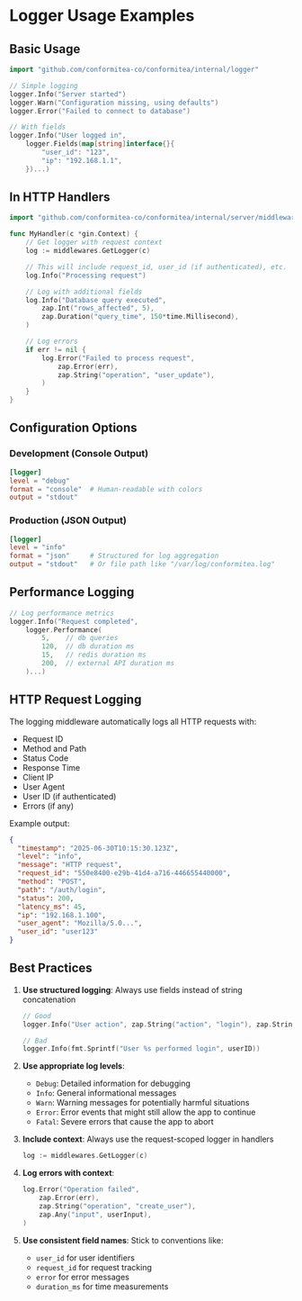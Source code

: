 # Logger Usage Examples

## Basic Usage

```go
import "github.com/conformitea-co/conformitea/internal/logger"

// Simple logging
logger.Info("Server started")
logger.Warn("Configuration missing, using defaults")
logger.Error("Failed to connect to database")

// With fields
logger.Info("User logged in",
    logger.Fields(map[string]interface{}{
        "user_id": "123",
        "ip": "192.168.1.1",
    })...)
```

## In HTTP Handlers

```go
import "github.com/conformitea-co/conformitea/internal/server/middlewares"

func MyHandler(c *gin.Context) {
    // Get logger with request context
    log := middlewares.GetLogger(c)

    // This will include request_id, user_id (if authenticated), etc.
    log.Info("Processing request")

    // Log with additional fields
    log.Info("Database query executed",
        zap.Int("rows_affected", 5),
        zap.Duration("query_time", 150*time.Millisecond),
    )

    // Log errors
    if err != nil {
        log.Error("Failed to process request",
            zap.Error(err),
            zap.String("operation", "user_update"),
        )
    }
}
```

## Configuration Options

### Development (Console Output)

```toml
[logger]
level = "debug"
format = "console"  # Human-readable with colors
output = "stdout"
```

### Production (JSON Output)

```toml
[logger]
level = "info"
format = "json"     # Structured for log aggregation
output = "stdout"   # Or file path like "/var/log/conformitea.log"
```

## Performance Logging

```go
// Log performance metrics
logger.Info("Request completed",
    logger.Performance(
        5,    // db queries
        120,  // db duration ms
        15,   // redis duration ms
        200,  // external API duration ms
    )...)
```

## HTTP Request Logging

The logging middleware automatically logs all HTTP requests with:

- Request ID
- Method and Path
- Status Code
- Response Time
- Client IP
- User Agent
- User ID (if authenticated)
- Errors (if any)

Example output:

```json
{
  "timestamp": "2025-06-30T10:15:30.123Z",
  "level": "info",
  "message": "HTTP request",
  "request_id": "550e8400-e29b-41d4-a716-446655440000",
  "method": "POST",
  "path": "/auth/login",
  "status": 200,
  "latency_ms": 45,
  "ip": "192.168.1.100",
  "user_agent": "Mozilla/5.0...",
  "user_id": "user123"
}
```

## Best Practices

1. **Use structured logging**: Always use fields instead of string concatenation

   ```go
   // Good
   logger.Info("User action", zap.String("action", "login"), zap.String("user_id", userID))

   // Bad
   logger.Info(fmt.Sprintf("User %s performed login", userID))
   ```

2. **Use appropriate log levels**:

   - `Debug`: Detailed information for debugging
   - `Info`: General informational messages
   - `Warn`: Warning messages for potentially harmful situations
   - `Error`: Error events that might still allow the app to continue
   - `Fatal`: Severe errors that cause the app to abort

3. **Include context**: Always use the request-scoped logger in handlers

   ```go
   log := middlewares.GetLogger(c)
   ```

4. **Log errors with context**:

   ```go
   log.Error("Operation failed",
       zap.Error(err),
       zap.String("operation", "create_user"),
       zap.Any("input", userInput),
   )
   ```

5. **Use consistent field names**: Stick to conventions like:
   - `user_id` for user identifiers
   - `request_id` for request tracking
   - `error` for error messages
   - `duration_ms` for time measurements
